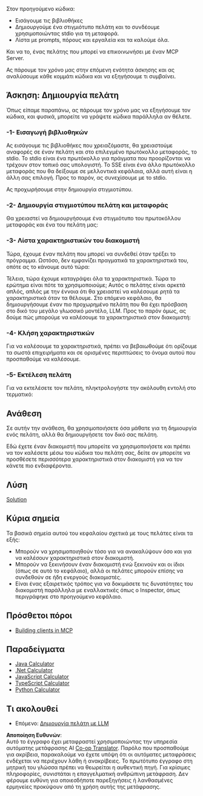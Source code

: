 <!--
CO_OP_TRANSLATOR_METADATA:
{
  "original_hash": "2342baa570312086fc19edcf41320250",
  "translation_date": "2025-06-17T15:47:34+00:00",
  "source_file": "03-GettingStarted/02-client/README.md",
  "language_code": "el"
}
-->
Στον προηγούμενο κώδικα:

- Εισάγουμε τις βιβλιοθήκες
- Δημιουργούμε ένα στιγμιότυπο πελάτη και το συνδέουμε χρησιμοποιώντας stdio για τη μεταφορά.
- Λίστα με prompts, πόρους και εργαλεία και τα καλούμε όλα.

Και να το, ένας πελάτης που μπορεί να επικοινωνήσει με έναν MCP Server.

Ας πάρουμε τον χρόνο μας στην επόμενη ενότητα άσκησης και ας αναλύσουμε κάθε κομμάτι κώδικα και να εξηγήσουμε τι συμβαίνει.

## Άσκηση: Δημιουργία πελάτη

Όπως είπαμε παραπάνω, ας πάρουμε τον χρόνο μας να εξηγήσουμε τον κώδικα, και φυσικά, μπορείτε να γράψετε κώδικα παράλληλα αν θέλετε.

### -1- Εισαγωγή βιβλιοθηκών

Ας εισάγουμε τις βιβλιοθήκες που χρειαζόμαστε, θα χρειαστούμε αναφορές σε έναν πελάτη και στο επιλεγμένο πρωτόκολλο μεταφοράς, το stdio. Το stdio είναι ένα πρωτόκολλο για πράγματα που προορίζονται να τρέχουν στον τοπικό σας υπολογιστή. Το SSE είναι ένα άλλο πρωτόκολλο μεταφοράς που θα δείξουμε σε μελλοντικά κεφάλαια, αλλά αυτή είναι η άλλη σας επιλογή. Προς το παρόν, ας συνεχίσουμε με το stdio.

Ας προχωρήσουμε στην δημιουργία στιγμιοτύπου.

### -2- Δημιουργία στιγμιοτύπου πελάτη και μεταφοράς

Θα χρειαστεί να δημιουργήσουμε ένα στιγμιότυπο του πρωτοκόλλου μεταφοράς και ένα του πελάτη μας:

### -3- Λίστα χαρακτηριστικών του διακομιστή

Τώρα, έχουμε έναν πελάτη που μπορεί να συνδεθεί όταν τρέξει το πρόγραμμα. Ωστόσο, δεν εμφανίζει πραγματικά τα χαρακτηριστικά του, οπότε ας το κάνουμε αυτό τώρα:

Τέλεια, τώρα έχουμε καταγράψει όλα τα χαρακτηριστικά. Τώρα το ερώτημα είναι πότε τα χρησιμοποιούμε; Αυτός ο πελάτης είναι αρκετά απλός, απλός με την έννοια ότι θα χρειαστεί να καλέσουμε ρητά τα χαρακτηριστικά όταν τα θέλουμε. Στο επόμενο κεφάλαιο, θα δημιουργήσουμε έναν πιο προχωρημένο πελάτη που θα έχει πρόσβαση στο δικό του μεγάλο γλωσσικό μοντέλο, LLM. Προς το παρόν όμως, ας δούμε πώς μπορούμε να καλέσουμε τα χαρακτηριστικά στον διακομιστή:

### -4- Κλήση χαρακτηριστικών

Για να καλέσουμε τα χαρακτηριστικά, πρέπει να βεβαιωθούμε ότι ορίζουμε τα σωστά επιχειρήματα και σε ορισμένες περιπτώσεις το όνομα αυτού που προσπαθούμε να καλέσουμε.

### -5- Εκτέλεση πελάτη

Για να εκτελέσετε τον πελάτη, πληκτρολογήστε την ακόλουθη εντολή στο τερματικό:

## Ανάθεση

Σε αυτήν την ανάθεση, θα χρησιμοποιήσετε όσα μάθατε για τη δημιουργία ενός πελάτη, αλλά θα δημιουργήσετε τον δικό σας πελάτη.

Εδώ έχετε έναν διακομιστή που μπορείτε να χρησιμοποιήσετε και πρέπει να τον καλέσετε μέσω του κώδικα του πελάτη σας, δείτε αν μπορείτε να προσθέσετε περισσότερα χαρακτηριστικά στον διακομιστή για να τον κάνετε πιο ενδιαφέροντα.

## Λύση

[Solution](./solution/README.md)

## Κύρια σημεία

Τα βασικά σημεία αυτού του κεφαλαίου σχετικά με τους πελάτες είναι τα εξής:

- Μπορούν να χρησιμοποιηθούν τόσο για να ανακαλύψουν όσο και για να καλέσουν χαρακτηριστικά στον διακομιστή.
- Μπορούν να ξεκινήσουν έναν διακομιστή ενώ ξεκινούν και οι ίδιοι (όπως σε αυτό το κεφάλαιο), αλλά οι πελάτες μπορούν επίσης να συνδεθούν σε ήδη ενεργούς διακομιστές.
- Είναι ένας εξαιρετικός τρόπος για να δοκιμάσετε τις δυνατότητες του διακομιστή παράλληλα με εναλλακτικές όπως ο Inspector, όπως περιγράφηκε στο προηγούμενο κεφάλαιο.

## Πρόσθετοι πόροι

- [Building clients in MCP](https://modelcontextprotocol.io/quickstart/client)

## Παραδείγματα

- [Java Calculator](../samples/java/calculator/README.md)
- [.Net Calculator](../../../../03-GettingStarted/samples/csharp)
- [JavaScript Calculator](../samples/javascript/README.md)
- [TypeScript Calculator](../samples/typescript/README.md)
- [Python Calculator](../../../../03-GettingStarted/samples/python) 

## Τι ακολουθεί

- Επόμενο: [Δημιουργία πελάτη με LLM](/03-GettingStarted/03-llm-client/README.md)

**Αποποίηση Ευθυνών**:  
Αυτό το έγγραφο έχει μεταφραστεί χρησιμοποιώντας την υπηρεσία αυτόματης μετάφρασης AI [Co-op Translator](https://github.com/Azure/co-op-translator). Παρόλο που προσπαθούμε για ακρίβεια, παρακαλούμε να έχετε υπόψη ότι οι αυτόματες μεταφράσεις ενδέχεται να περιέχουν λάθη ή ανακρίβειες. Το πρωτότυπο έγγραφο στη μητρική του γλώσσα πρέπει να θεωρείται η αυθεντική πηγή. Για κρίσιμες πληροφορίες, συνιστάται η επαγγελματική ανθρώπινη μετάφραση. Δεν φέρουμε ευθύνη για οποιεσδήποτε παρεξηγήσεις ή λανθασμένες ερμηνείες προκύψουν από τη χρήση αυτής της μετάφρασης.